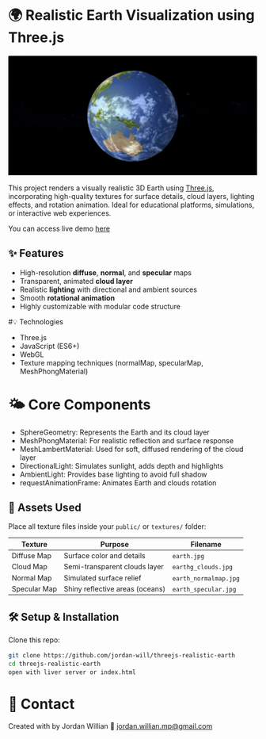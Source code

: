 # 🌍 Realistic Earth Visualization using Three.js

<p align="center">
<img src="screen/home.gif" alt="Realist Earth Live Demo" width="600"/>
</p>

This project renders a visually realistic 3D Earth using [Three.js](https://threejs.org/), incorporating high-quality textures for surface details, cloud layers, lighting effects, and rotation animation. Ideal for educational platforms, simulations, or interactive web experiences.

You can access live demo [here](https://jordan-will.github.io/threejs-realistic-earth/)

## ✨ Features
- High-resolution **diffuse**, **normal**, and **specular** maps
- Transparent, animated **cloud layer**
- Realistic **lighting** with directional and ambient sources
- Smooth **rotational animation**
- Highly customizable with modular code structure

#💡 Technologies
- Three.js
- JavaScript (ES6+)
- WebGL
- Texture mapping techniques (normalMap, specularMap, MeshPhongMaterial)

# 🌤️ Core Components
- SphereGeometry: Represents the Earth and its cloud layer
- MeshPhongMaterial: For realistic reflection and surface response
- MeshLambertMaterial: Used for soft, diffused rendering of the cloud layer
- DirectionalLight: Simulates sunlight, adds depth and highlights
- AmbientLight: Provides base lighting to avoid full shadow
- requestAnimationFrame: Animates Earth and clouds rotation

## 📁 Assets Used

Place all texture files inside your `public/` or `textures/` folder:

| Texture              | Purpose                          | Filename               |
|----------------------|----------------------------------|------------------------|
| Diffuse Map          | Surface color and details        | `earth.jpg`           |
| Cloud Map            | Semi-transparent clouds layer    | `earthg_clouds.jpg`   |
| Normal Map           | Simulated surface relief         | `earth_normalmap.jpg` |
| Specular Map         | Shiny reflective areas (oceans)  | `earth_specular.jpg`  |

## 🛠️ Setup & Installation
Clone this repo:
   ```bash
   git clone https://github.com/jordan-will/threejs-realistic-earth
   cd threejs-realistic-earth
   open with liver server or index.html
   ```
#  📩 Contact
Created with by Jordan Willian
📧 jordan.willian.mp@gmail.com
